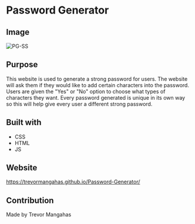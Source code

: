 # Password Generator

## Image
![PG-SS](https://user-images.githubusercontent.com/98117743/155924669-0278b462-2ab6-4e00-bda7-41c8b59a2d3a.png)

## Purpose
This website is used to generate a strong password for users.
The website will ask them if they would like to add certain characters into the password.
Users are given the "Yes" or "No" option to choose what types of characters they want.
Every password generated is unique in its own way so this will help give every user a different strong password.

## Built with
* CSS
* HTML
* JS

## Website
https://trevormangahas.github.io/Password-Generator/

## Contribution
Made by Trevor Mangahas

